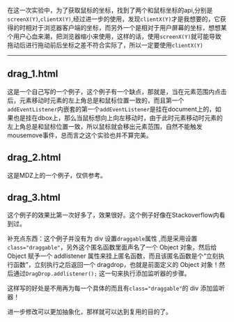 在这一次实验中，为了获取鼠标的坐标，找到了两个和鼠标坐标的api,分别是``screenX(Y)``,``clientX(Y)``,经过进一步的使用，发现``clientX(Y)``才是我想要的，它获得的时相对于浏览器客户端的坐标，而另外一个是相对于用户屏幕的坐标，想想某个用户心血来潮，把浏览器缩小来使用，这样的话，使用``screenX(Y)``就可能导致拖动后进行拖动前后坐标之差不符合实际了，所以一定要使用``clientX(Y)``

---
## drag_1.html

这是一个自己写的一个例子，这个例子有一个缺点，那就是，当在元素范围内点击后，元素移动时元素的左上角总是和鼠标位置一致的，而且第一个``addEventListener``内嵌套的第一个``addEventListener``是挂在document上的，如果也是挂在dbox上，那么当鼠标想向上向左移动时，由于此时元素移动时元素的左上角总是和鼠标位置一致，所以鼠标就会移出元素范围，自然不能触发mousemove事件，总而言之这个实验也并不算完美。


## drag_2.html

这是MDZ上的一个例子，仅供参考。


## drag_3.html

这个例子的效果比第一次好多了，效果很好。这个例子好像在Stackoverflow内看到过。

补充点东西：这个例子并没有为 div 设置``draggable``属性 ,而是采用设置``class="draggable"``，另外这个匿名函数里面声名了一个 Object 对象，然后给 Object 赋予一个 addlistener 属性来挂上匿名函数，而且该匿名函数是个“立刻执行函数”，立刻执行之后返回一个 dragdrop，也就是前面定义的 Object 对象！然后通过``DragDrop.addlistener();`` 这一句来执行添加监听器的步骤。

这样写的好处是不用再为每一个具体的而且有``class="draggable"``的 div 添加监听器！

进一步修改可以更加抽象化，那样就可以达到复用的目的了。
